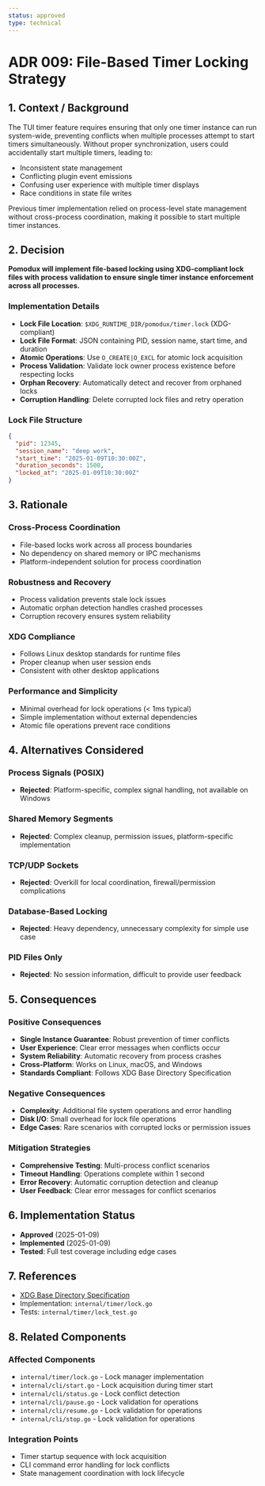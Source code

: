 ```yaml
---
status: approved
type: technical
---
```


# ADR 009: File-Based Timer Locking Strategy

## 1. Context / Background

The TUI timer feature requires ensuring that only one timer instance can run system-wide, preventing conflicts when multiple processes attempt to start timers simultaneously. Without proper synchronization, users could accidentally start multiple timers, leading to:

- Inconsistent state management
- Conflicting plugin event emissions
- Confusing user experience with multiple timer displays
- Race conditions in state file writes

Previous timer implementation relied on process-level state management without cross-process coordination, making it possible to start multiple timer instances.

## 2. Decision

**Pomodux will implement file-based locking using XDG-compliant lock files with process validation to ensure single timer instance enforcement across all processes.**

### Implementation Details

- **Lock File Location**: `$XDG_RUNTIME_DIR/pomodux/timer.lock` (XDG-compliant)
- **Lock File Format**: JSON containing PID, session name, start time, and duration
- **Atomic Operations**: Use `O_CREATE|O_EXCL` for atomic lock acquisition
- **Process Validation**: Validate lock owner process existence before respecting locks
- **Orphan Recovery**: Automatically detect and recover from orphaned locks
- **Corruption Handling**: Delete corrupted lock files and retry operation

### Lock File Structure
```json
{
  "pid": 12345,
  "session_name": "deep work",
  "start_time": "2025-01-09T10:30:00Z",
  "duration_seconds": 1500,
  "locked_at": "2025-01-09T10:30:00Z"
}
```

## 3. Rationale

### **Cross-Process Coordination**
- File-based locks work across all process boundaries
- No dependency on shared memory or IPC mechanisms
- Platform-independent solution for process coordination

### **Robustness and Recovery**
- Process validation prevents stale lock issues
- Automatic orphan detection handles crashed processes
- Corruption recovery ensures system reliability

### **XDG Compliance**
- Follows Linux desktop standards for runtime files
- Proper cleanup when user session ends
- Consistent with other desktop applications

### **Performance and Simplicity**
- Minimal overhead for lock operations (< 1ms typical)
- Simple implementation without external dependencies
- Atomic file operations prevent race conditions

## 4. Alternatives Considered

### **Process Signals (POSIX)**
- **Rejected**: Platform-specific, complex signal handling, not available on Windows

### **Shared Memory Segments**
- **Rejected**: Complex cleanup, permission issues, platform-specific implementation

### **TCP/UDP Sockets**
- **Rejected**: Overkill for local coordination, firewall/permission complications

### **Database-Based Locking**
- **Rejected**: Heavy dependency, unnecessary complexity for simple use case

### **PID Files Only**
- **Rejected**: No session information, difficult to provide user feedback

## 5. Consequences

### **Positive Consequences**
- **Single Instance Guarantee**: Robust prevention of timer conflicts
- **User Experience**: Clear error messages when conflicts occur
- **System Reliability**: Automatic recovery from process crashes
- **Cross-Platform**: Works on Linux, macOS, and Windows
- **Standards Compliant**: Follows XDG Base Directory Specification

### **Negative Consequences**
- **Complexity**: Additional file system operations and error handling
- **Disk I/O**: Small overhead for lock file operations
- **Edge Cases**: Rare scenarios with corrupted locks or permission issues

### **Mitigation Strategies**
- **Comprehensive Testing**: Multi-process conflict scenarios
- **Timeout Handling**: Operations complete within 1 second
- **Error Recovery**: Automatic corruption detection and cleanup
- **User Feedback**: Clear error messages for conflict scenarios

## 6. Implementation Status

- **Approved** (2025-01-09)  
- **Implemented** (2025-01-09)
- **Tested**: Full test coverage including edge cases

## 7. References

- [XDG Base Directory Specification](https://specifications.freedesktop.org/basedir-spec/basedir-spec-latest.html)
- Implementation: `internal/timer/lock.go`
- Tests: `internal/timer/lock_test.go`

## 8. Related Components

### **Affected Components**
- `internal/timer/lock.go` - Lock manager implementation  
- `internal/cli/start.go` - Lock acquisition during timer start
- `internal/cli/status.go` - Lock conflict detection
- `internal/cli/pause.go` - Lock validation for operations
- `internal/cli/resume.go` - Lock validation for operations
- `internal/cli/stop.go` - Lock validation for operations

### **Integration Points**
- Timer startup sequence with lock acquisition
- CLI command error handling for lock conflicts
- State management coordination with lock lifecycle